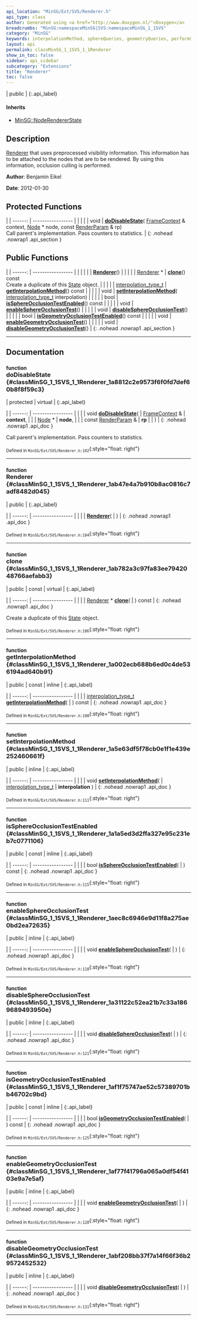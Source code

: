 ```yaml
---
api_location: "MinSG/Ext/SVS/Renderer.h"
api_type: class
author: Generated using <a href="http://www.doxygen.nl/">Doxygen</a>
breadcrumbs: "MinSG:namespaceMinSG|SVS:namespaceMinSG_1_1SVS"
category: "MinSG"
keywords: interpolationMethod, sphereQueries, geometryQueries, performSphereOcclusionTest, performGeometryOcclusionTest, displayNode, displaySphere, testSphere, processPendingSphereQueries, testGeometry, processPendingGeometryQueries, doDisableState, Renderer, clone, getInterpolationMethod, setInterpolationMethod, isSphereOcclusionTestEnabled, enableSphereOcclusionTest, disableSphereOcclusionTest, isGeometryOcclusionTestEnabled, enableGeometryOcclusionTest, disableGeometryOcclusionTest
layout: api
permalink: classMinSG_1_1SVS_1_1Renderer
show_in_toc: false
sidebar: api_sidebar
subcategory: "Extensions"
title: "Renderer"
toc: false
---
```


| public |
{:.api_label}

#### Inherits

* [MinSG::NodeRendererState](classMinSG_1_1NodeRendererState)


## Description



 [Renderer](classMinSG_1_1SVS_1_1Renderer) that uses preprocessed visibility information. This information has to be attached to the nodes that are to be rendered. By using this information, occlusion culling is performed.



**Author**: Benjamin Eikel



**Date**: 2012-01-30





## Protected Functions

|
| ------: | ----------------- |
|  | |
| void | **[doDisableState](#classMinSG_1_1SVS_1_1Renderer_1a8812c2e9573f6f0fd7def60b8f8f59c3)**( [FrameContext](classMinSG_1_1FrameContext) & context,  [Node](classMinSG_1_1Node) * node, const [RenderParam](classMinSG_1_1RenderParam) & rp) <br/> Call parent's implementation. Pass counters to statistics. |
{: .nohead .nowrap1 .api_section }


## Public Functions

|
| ------: | ----------------- |
|  | |
|  | **[Renderer](#classMinSG_1_1SVS_1_1Renderer_1ab47e4a7b910b8ac0816c7adf8482d045)**() |
|  | |
| [Renderer](classMinSG_1_1SVS_1_1Renderer) * | **[clone](#classMinSG_1_1SVS_1_1Renderer_1ab782a3c97fa83ee7942048766aefabb3)**() const <br/> Create a duplicate of this [State](classMinSG_1_1State) object. |
|  | |
| [interpolation_type_t](namespaceMinSG_1_1SVS#namespaceMinSG_1_1SVS_1a484417d381d570d5a99dc02a27503269) | **[getInterpolationMethod](#classMinSG_1_1SVS_1_1Renderer_1a002ecb688b6ed0c4de536194ad640b91)**() const |
|  | |
| void | **[setInterpolationMethod](#classMinSG_1_1SVS_1_1Renderer_1a5e63df5f78cb0e1f1e439e252460661f)**( [interpolation_type_t](namespaceMinSG_1_1SVS#namespaceMinSG_1_1SVS_1a484417d381d570d5a99dc02a27503269)  interpolation) |
|  | |
| bool | **[isSphereOcclusionTestEnabled](#classMinSG_1_1SVS_1_1Renderer_1a1a5ed3d2ffa327e95c231eb7c0771106)**() const |
|  | |
| void | **[enableSphereOcclusionTest](#classMinSG_1_1SVS_1_1Renderer_1aec8c6946e9d11f8a275ae0bd2ea72635)**() |
|  | |
| void | **[disableSphereOcclusionTest](#classMinSG_1_1SVS_1_1Renderer_1a31122c52ea21b7c33a1869689493950e)**() |
|  | |
| bool | **[isGeometryOcclusionTestEnabled](#classMinSG_1_1SVS_1_1Renderer_1af1f75747ae52c57389701bb46702c9bd)**() const |
|  | |
| void | **[enableGeometryOcclusionTest](#classMinSG_1_1SVS_1_1Renderer_1af77f41796a065a0df54f4103e9a7e5af)**() |
|  | |
| void | **[disableGeometryOcclusionTest](#classMinSG_1_1SVS_1_1Renderer_1abf208bb37f7a14f66f36b29572452532)**() |
{: .nohead .nowrap1 .api_section }


-------------------------------------------------------------------

## Documentation

### <small>function</small><br/> doDisableState {#classMinSG_1_1SVS_1_1Renderer_1a8812c2e9573f6f0fd7def60b8f8f59c3}

| protected | virtual |
{:.api_label}

|
| ------: | ----------------- |
|  |
| void **[doDisableState](#classMinSG_1_1SVS_1_1Renderer_1a8812c2e9573f6f0fd7def60b8f8f59c3)**( |  [FrameContext](classMinSG_1_1FrameContext) & | **context**, |
| |  [Node](classMinSG_1_1Node) * | **node**, |
| | const [RenderParam](classMinSG_1_1RenderParam) & | **rp** |
|   ) |
{: .nohead .nowrap1 .api_doc }

Call parent's implementation. Pass counters to statistics.





<sub>Defined in `MinSG/Ext/SVS/Renderer.h:102`</sub>{:style="float: right"}

-------------------------------------------------------------------

### <small>function</small><br/> Renderer {#classMinSG_1_1SVS_1_1Renderer_1ab47e4a7b910b8ac0816c7adf8482d045}

| public |
{:.api_label}

|
| ------: | ----------------- |
|  |
|  **[Renderer](#classMinSG_1_1SVS_1_1Renderer_1ab47e4a7b910b8ac0816c7adf8482d045)**( |  ) |
{: .nohead .nowrap1 .api_doc }





<sub>Defined in `MinSG/Ext/SVS/Renderer.h:104`</sub>{:style="float: right"}

-------------------------------------------------------------------

### <small>function</small><br/> clone {#classMinSG_1_1SVS_1_1Renderer_1ab782a3c97fa83ee7942048766aefabb3}

| public | const | virtual |
{:.api_label}

|
| ------: | ----------------- |
|  |
| [Renderer](classMinSG_1_1SVS_1_1Renderer) * **[clone](#classMinSG_1_1SVS_1_1Renderer_1ab782a3c97fa83ee7942048766aefabb3)**( |  ) const |
{: .nohead .nowrap1 .api_doc }

Create a duplicate of this [State](classMinSG_1_1State) object.





<sub>Defined in `MinSG/Ext/SVS/Renderer.h:106`</sub>{:style="float: right"}

-------------------------------------------------------------------

### <small>function</small><br/> getInterpolationMethod {#classMinSG_1_1SVS_1_1Renderer_1a002ecb688b6ed0c4de536194ad640b91}

| public | const | inline |
{:.api_label}

|
| ------: | ----------------- |
|  |
| [interpolation_type_t](namespaceMinSG_1_1SVS#namespaceMinSG_1_1SVS_1a484417d381d570d5a99dc02a27503269) **[getInterpolationMethod](#classMinSG_1_1SVS_1_1Renderer_1a002ecb688b6ed0c4de536194ad640b91)**( |  ) const |
{: .nohead .nowrap1 .api_doc }





<sub>Defined in `MinSG/Ext/SVS/Renderer.h:108`</sub>{:style="float: right"}

-------------------------------------------------------------------

### <small>function</small><br/> setInterpolationMethod {#classMinSG_1_1SVS_1_1Renderer_1a5e63df5f78cb0e1f1e439e252460661f}

| public | inline |
{:.api_label}

|
| ------: | ----------------- |
|  |
| void **[setInterpolationMethod](#classMinSG_1_1SVS_1_1Renderer_1a5e63df5f78cb0e1f1e439e252460661f)**( |  [interpolation_type_t](namespaceMinSG_1_1SVS#namespaceMinSG_1_1SVS_1a484417d381d570d5a99dc02a27503269)  | **interpolation** ) |
{: .nohead .nowrap1 .api_doc }





<sub>Defined in `MinSG/Ext/SVS/Renderer.h:111`</sub>{:style="float: right"}

-------------------------------------------------------------------

### <small>function</small><br/> isSphereOcclusionTestEnabled {#classMinSG_1_1SVS_1_1Renderer_1a1a5ed3d2ffa327e95c231eb7c0771106}

| public | const | inline |
{:.api_label}

|
| ------: | ----------------- |
|  |
| bool **[isSphereOcclusionTestEnabled](#classMinSG_1_1SVS_1_1Renderer_1a1a5ed3d2ffa327e95c231eb7c0771106)**( |  ) const |
{: .nohead .nowrap1 .api_doc }





<sub>Defined in `MinSG/Ext/SVS/Renderer.h:115`</sub>{:style="float: right"}

-------------------------------------------------------------------

### <small>function</small><br/> enableSphereOcclusionTest {#classMinSG_1_1SVS_1_1Renderer_1aec8c6946e9d11f8a275ae0bd2ea72635}

| public | inline |
{:.api_label}

|
| ------: | ----------------- |
|  |
| void **[enableSphereOcclusionTest](#classMinSG_1_1SVS_1_1Renderer_1aec8c6946e9d11f8a275ae0bd2ea72635)**( |  ) |
{: .nohead .nowrap1 .api_doc }





<sub>Defined in `MinSG/Ext/SVS/Renderer.h:118`</sub>{:style="float: right"}

-------------------------------------------------------------------

### <small>function</small><br/> disableSphereOcclusionTest {#classMinSG_1_1SVS_1_1Renderer_1a31122c52ea21b7c33a1869689493950e}

| public | inline |
{:.api_label}

|
| ------: | ----------------- |
|  |
| void **[disableSphereOcclusionTest](#classMinSG_1_1SVS_1_1Renderer_1a31122c52ea21b7c33a1869689493950e)**( |  ) |
{: .nohead .nowrap1 .api_doc }





<sub>Defined in `MinSG/Ext/SVS/Renderer.h:121`</sub>{:style="float: right"}

-------------------------------------------------------------------

### <small>function</small><br/> isGeometryOcclusionTestEnabled {#classMinSG_1_1SVS_1_1Renderer_1af1f75747ae52c57389701bb46702c9bd}

| public | const | inline |
{:.api_label}

|
| ------: | ----------------- |
|  |
| bool **[isGeometryOcclusionTestEnabled](#classMinSG_1_1SVS_1_1Renderer_1af1f75747ae52c57389701bb46702c9bd)**( |  ) const |
{: .nohead .nowrap1 .api_doc }





<sub>Defined in `MinSG/Ext/SVS/Renderer.h:125`</sub>{:style="float: right"}

-------------------------------------------------------------------

### <small>function</small><br/> enableGeometryOcclusionTest {#classMinSG_1_1SVS_1_1Renderer_1af77f41796a065a0df54f4103e9a7e5af}

| public | inline |
{:.api_label}

|
| ------: | ----------------- |
|  |
| void **[enableGeometryOcclusionTest](#classMinSG_1_1SVS_1_1Renderer_1af77f41796a065a0df54f4103e9a7e5af)**( |  ) |
{: .nohead .nowrap1 .api_doc }





<sub>Defined in `MinSG/Ext/SVS/Renderer.h:128`</sub>{:style="float: right"}

-------------------------------------------------------------------

### <small>function</small><br/> disableGeometryOcclusionTest {#classMinSG_1_1SVS_1_1Renderer_1abf208bb37f7a14f66f36b29572452532}

| public | inline |
{:.api_label}

|
| ------: | ----------------- |
|  |
| void **[disableGeometryOcclusionTest](#classMinSG_1_1SVS_1_1Renderer_1abf208bb37f7a14f66f36b29572452532)**( |  ) |
{: .nohead .nowrap1 .api_doc }





<sub>Defined in `MinSG/Ext/SVS/Renderer.h:131`</sub>{:style="float: right"}

-------------------------------------------------------------------

